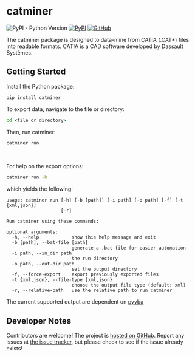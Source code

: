 # catminer
![PyPI - Python Version](https://img.shields.io/pypi/pyversions/catminer)
[![PyPI](https://img.shields.io/pypi/v/catminer)](https://pypi.org/project/catminer/)
[![GitHub](https://img.shields.io/github/license/WWU-CAD-Autograder/catminer)](https://github.com/WWU-CAD-Autograder/catminer)

The catminer package is designed to data-mine from CATIA (.CAT*) files into readable formats. CATIA is a CAD software 
developed by Dassault Systèmes.

## Getting Started
Install the Python package:
```cmd
pip install catminer
```

To export data, navigate to the file or directory:
```cmd
cd <file or directory>
```
Then, run catminer:
```cmd
catminer run
```

<br>

For help on the export options:
```cmd
catminer run -h
```
which yields the following:
```
usage: catminer run [-h] [-b [path]] [-i path] [-o path] [-f] [-t {xml,json}]
                    [-r]

Run catminer using these commands:

optional arguments:
  -h, --help            show this help message and exit
  -b [path], --bat-file [path]
                        generate a .bat file for easier automation
  -i path, --in_dir path
                        the run directory
  -o path, --out-dir path
                        set the output directory
  -f, --force-export    export previously exported files
  -t {xml,json}, --file-type {xml,json}
                        choose the output file type (default: xml)
  -r, --relative-path   use the relative path to run catminer
```

The current supported output are dependent on [pyvba](https://pypi.org/project/pyvba/)

## Developer Notes
Contributors are welcome! The project is [hosted on GitHub](https://github.com/WWU-CAD-Autograder/catminer). Report 
any issues at [the issue tracker](https://github.com/WWU-CAD-Autograder/catminer/issues), but please check to see if 
the issue already exists!
